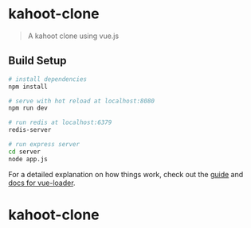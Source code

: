 # kahoot-clone

> A kahoot clone using vue.js

## Build Setup

``` bash
# install dependencies
npm install

# serve with hot reload at localhost:8080
npm run dev

# run redis at localhost:6379
redis-server

# run express server
cd server
node app.js

```

For a detailed explanation on how things work, check out the [guide](http://vuejs-templates.github.io/webpack/) and [docs for vue-loader](http://vuejs.github.io/vue-loader).
# kahoot-clone
